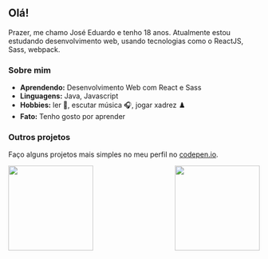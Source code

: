 ## Olá!

Prazer, me chamo José Eduardo e tenho 18 anos. Atualmente estou estudando desenvolvimento web, usando tecnologias como o ReactJS, Sass, webpack.

### Sobre mim

-  **Aprendendo:** Desenvolvimento Web com React e Sass
-  **Linguagens:** Java, Javascript
-  **Hobbies:** ler :closed_book:, escutar música :headphones:, jogar xadrez :chess_pawn:
-  **Fato:** Tenho gosto por aprender

### Outros projetos

Faço alguns projetos mais simples no meu perfil no [codepen.io](https://codepen.io/joseeduardo-rp).

<img height="170px" align="left" src="https://github-readme-stats.vercel.app/api?username=joseeduardorp&show_icons=true&count_private=true&theme=dracula" />
<img height="170px" align="right" src="https://github-readme-stats.vercel.app/api/top-langs/?username=joseeduardorp&layout=compact&hide=php&theme=dracula" />
